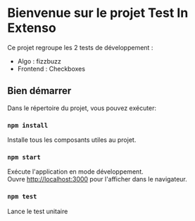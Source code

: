 # Bienvenue sur le projet Test In Extenso

Ce projet regroupe les 2 tests de développement :
- Algo : fizzbuzz
- Frontend : Checkboxes

## Bien démarrer

Dans le répertoire du projet, vous pouvez exécuter:

### `npm install`
Installe tous les composants utiles au projet.

### `npm start`

Exécute l'application en mode développement.\
Ouvre [http://localhost:3000](http://localhost:3000) 
pour l'afficher dans le navigateur.

### `npm test`

Lance le test unitaire



